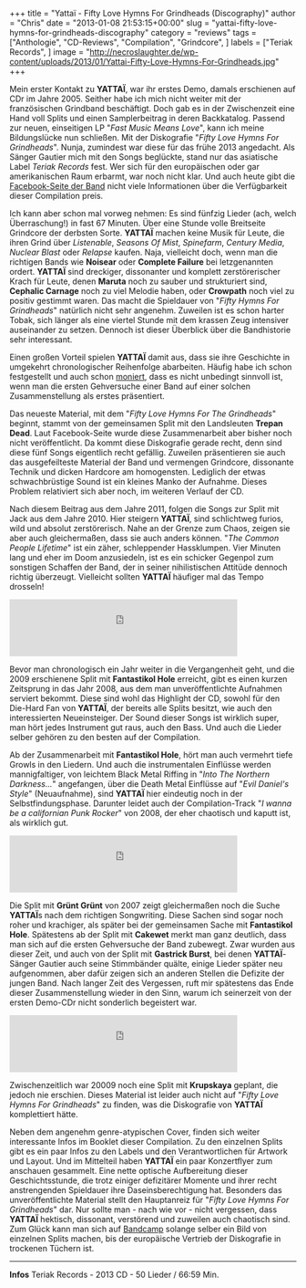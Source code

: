 +++
title = "Yattaï - Fifty Love Hymns For Grindheads (Discography)"
author = "Chris"
date = "2013-01-08 21:53:15+00:00"
slug = "yattai-fifty-love-hymns-for-grindheads-discography"
category = "reviews"
tags = ["Anthologie", "CD-Reviews", "Compilation", "Grindcore", ]
labels = ["Teriak Records", ]
image = "http://necroslaughter.de/wp-content/uploads/2013/01/Yattai-Fifty-Love-Hymns-For-Grindheads.jpg"
+++

Mein erster Kontakt zu **YATTAÏ**, war ihr erstes Demo, damals erschienen auf CDr im Jahre 2005. Seither habe ich mich nicht weiter mit der französischen Grindband beschäftigt. Doch gab es in der Zwischenzeit eine Hand voll Splits und einen Samplerbeitrag in deren Backkatalog. Passend zur neuen, einseitigen LP "_Fast Music Means Love_", kann ich meine Bildungslücke nun schließen. Mit der Diskografie "_Fifty Love Hymns For Grindheads_". Nunja, zumindest war diese für das frühe 2013 angedacht. Als Sänger Gautier mich mit den Songs beglückte, stand nur das asiatische Label _Teriak Records_ fest. Wer sich für den europäischen oder gar amerikanischen Raum erbarmt, war noch nicht klar. Und auch heute gibt die <a href="https://www.facebook.com/YattaiGrind">Facebook-Seite der Band</a> nicht viele Informationen über die Verfügbarkeit dieser Compilation preis.

Ich kann aber schon mal vorweg nehmen: Es sind fünfzig Lieder (ach, welch Überraschung!) in fast 67 Minuten. Über eine Stunde volle Breitseite Grindcore der derbsten Sorte. **YATTAÏ** machen keine Musik für Leute, die ihren Grind über _Listenable_, _Seasons Of Mist_, _Spinefarm_, _Century Media_, _Nuclear Blast_ oder _Relapse_ kaufen. Naja, vielleicht doch, wenn man die richtigen Bands wie **Noisear** oder **Complete Failure** bei letzgenannten ordert. **YATTAÏ** sind dreckiger, dissonanter und komplett zerstörerischer Krach für Leute, denen **Maruta** noch zu sauber und strukturiert sind, **Cephalic Carnage** noch zu viel Melodie haben, oder **Crowpath** noch viel zu positiv gestimmt waren. Das macht die Spieldauer von "_Fifty Hymns For Grindheads_" natürlich nicht sehr angenehm. Zuweilen ist es schon harter Tobak, sich länger als eine viertel Stunde mit dem krassen Zeug intensiver auseinander zu setzen. Dennoch ist dieser Überblick über die Bandhistorie sehr interessant.

Einen großen Vorteil spielen **YATTAÏ** damit aus, dass sie ihre Geschichte in umgekehrt chronologischer Reihenfolge abarbeiten. Häufig habe ich schon festgestellt und auch schon <a href="http://necroslaughter.de/2012/03/morstice-deathography-1992-1995/" title="Morstice – Deathography 1992-1995">moniert</a>, dass es nicht unbedingt sinnvoll ist, wenn man die ersten Gehversuche einer Band auf einer solchen Zusammenstellung als erstes präsentiert.

Das neueste Material, mit dem "_Fifty Love Hymns For The Grindheads_" beginnt, stammt von der gemeinsamen Split mit den Landsleuten **Trepan Dead**. Laut Facebook-Seite wurde diese Zusammenarbeit aber bisher noch nicht veröffentlicht. Da kommt diese Diskografie gerade recht, denn sind diese fünf Songs eigentlich recht gefällig. Zuweilen präsentieren sie auch das ausgefeilteste Material der Band und vermengen Grindcore, dissonante Technik und dicken Hardcore am homogensten. Lediglich der etwas schwachbrüstige Sound ist ein kleines Manko der Aufnahme. Dieses Problem relativiert sich aber noch, im weiteren Verlauf der CD.

Nach diesem Beitrag aus dem Jahre 2011, folgen die Songs zur Split mit Jack aus dem Jahre 2010. Hier steigern **YATTAÏ**, sind schlichtweg furios, wild und absolut zerstörerisch. Nahe an der Grenze zum Chaos, zeigen sie aber auch gleichermaßen, dass sie auch anders können. "_The Common People Lifetime_" ist ein zäher, schleppender Hassklumpen. Vier Minuten lang und eher im Doom anzusiedeln, ist es ein schicker Gegenpol zum sonstigen Schaffen der Band, der in seiner nihilistischen Attitüde dennoch richtig überzeugt. Vielleicht sollten **YATTAÏ** häufiger mal das Tempo drosseln!

<iframe allowtransparency="true" frameborder="0" height="100" src="http://bandcamp.com/EmbeddedPlayer/v=2/album=1287306851/size=venti/bgcol=222222/linkcol=FFFFFF/" style="position: relative; display: block; width: 400px; height: 100px;" width="400"><a href="http://yattai.bandcamp.com/album/split-cd-w-jack">split CD w/JACK by Yattai</a></iframe>

Bevor man chronologisch ein Jahr weiter in die Vergangenheit geht, und die 2009 erschienene Split mit **Fantastikol Hole** erreicht, gibt es einen kurzen Zeitsprung in das Jahr 2008, aus dem man unveröffentlichte Aufnahmen serviert bekommt. Diese sind wohl das Highlight der CD, sowohl für den Die-Hard Fan von **YATTAÏ**, der bereits alle Splits besitzt, wie auch den interessierten Neueinsteiger. Der Sound dieser Songs ist wirklich super, man hört jedes Instrument gut raus, auch den Bass. Und auch die Lieder selber gehören zu den besten auf der Compilation.

Ab der Zusammenarbeit mit **Fantastikol Hole**, hört man auch vermehrt tiefe Growls in den Liedern. Und auch die instrumentalen Einflüsse werden mannigfaltiger, von leichtem Black Metal Riffing in "_Into The Northern Darkness..._" angefangen, über die Death Metal Einflüsse auf "_Evil Daniel's Style_" (Neuaufnahme), sind **YATTAÏ** hier eindeutig noch in der Selbstfindungsphase. Darunter leidet auch der Compilation-Track "_I wanna be a californian Punk Rocker_" von 2008, der eher chaotisch und kaputt ist, als wirklich gut.

<iframe allowtransparency="true" frameborder="0" height="100" src="http://bandcamp.com/EmbeddedPlayer/v=2/album=2634512598/size=venti/bgcol=222222/linkcol=FFFFFF/" style="position: relative; display: block; width: 400px; height: 100px;" width="400"><a href="http://yattai.bandcamp.com/album/split-w-fantastikol-hole">split w/FANTASTIKOL HOLE by Yattai</a></iframe>

Die Split mit **Grünt Grünt** von 2007 zeigt gleichermaßen noch die Suche **YATTAÏ**s nach dem richtigen Songwriting. Diese Sachen sind sogar noch roher und krachiger, als später bei der gemeinsamen Sache mit **Fantastikol Hole**. Spätestens ab der Split mit **Cakewet** merkt man ganz deutlich, dass man sich auf die ersten Gehversuche der Band zubewegt. Zwar wurden aus dieser Zeit, und auch von der Split mit **Gastrick Burst**, bei denen **YATTAÏ**-Sänger Gautier auch seine Stimmbänder quälte, einige Lieder später neu aufgenommen, aber dafür zeigen sich an anderen Stellen die Defizite der jungen Band. Nach langer Zeit des Vergessen, ruft mir spätestens das Ende dieser Zusammenstellung wieder in den Sinn, warum ich seinerzeit von der ersten Demo-CDr nicht sonderlich begeistert war.

<iframe allowtransparency="true" frameborder="0" height="100" src="http://bandcamp.com/EmbeddedPlayer/v=2/album=4106031837/size=venti/bgcol=222222/linkcol=FFFFFF/" style="position: relative; display: block; width: 400px; height: 100px;" width="400"><a href="http://yattai.bandcamp.com/album/split-w-grunt-grunt">split w/GRUNT GRUNT by Yattai</a></iframe>

Zwischenzeitlich war 20009 noch eine Split mit **Krupskaya** geplant, die jedoch nie erschien. Dieses Material ist leider auch nicht auf "_Fifty Love Hymns For Grindheads_" zu finden, was die Diskografie von **YATTAÏ** komplettiert hätte.

Neben dem angenehm genre-atypischen Cover, finden sich weiter interessante Infos im Booklet dieser Compilation. Zu den einzelnen Splits gibt es ein paar Infos zu den Labels und den Verantwortlichen für Artwork und Layout. Und im Mittelteil haben **YATTAÏ** ein paar Konzertflyer zum anschauen gesammelt. Eine nette optische Aufbereitung dieser Geschichtsstunde, die trotz einiger defizitärer Momente und ihrer recht anstrengenden Spieldauer ihre Daseinsberechtigung hat. Besonders das unveröffentlichte Material stellt den Hauptanreiz für "_Fifty Love Hymns For Grindheads_" dar. Nur sollte man - nach wie vor - nicht vergessen, dass **YATTAÏ** hektisch, dissonant, verstörend und zuweilen auch chaotisch sind. Zum Glück kann man sich auf <a href="http://yattai.bandcamp.com/">Bandcamp</a> solange selber ein Bild von einzelnen Splits machen, bis der europäische Vertrieb der Diskografie in trockenen Tüchern ist.



---
**Infos**
Teriak Records - 2013
CD - 50 Lieder / 66:59 Min.
